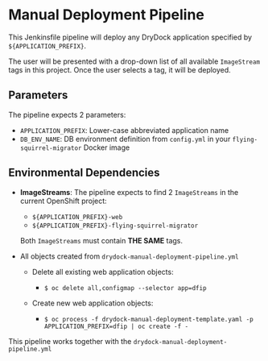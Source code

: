 # Manual Deployment Pipeline

This Jenkinsfile pipeline will deploy any DryDock application specified by `${APPLICATION_PREFIX}`. 

The user will be presented with a drop-down list of all available `ImageStream` tags in this project. Once the user selects a tag, it will be deployed. 

## Parameters
The pipeline expects 2 parameters:
  * `APPLICATION_PREFIX`: Lower-case abbreviated application name
  * `DB_ENV_NAME`: DB environment definition from `config.yml` in your `flying-squirrel-migrator` Docker image

## Environmental Dependencies
* **ImageStreams**: The pipeline expects to find 2 `ImageStreams` in the current OpenShift project:
  * `${APPLICATION_PREFIX}-web`
  * `${APPLICATION_PREFIX}-flying-squirrel-migrator`

  Both `ImageStreams` must contain **THE SAME** tags.

* All objects created from `drydock-manual-deployment-pipeline.yml`
  * Delete all existing web application objects: 
    * `$ oc delete all,configmap --selector app=dfip` 
  
  * Create new web application objects: 
    * `$ oc process -f drydock-manual-deployment-template.yaml -p APPLICATION_PREFIX=dfip | oc create -f -`


This pipeline works together with the `drydock-manual-deployment-pipeline.yml`
